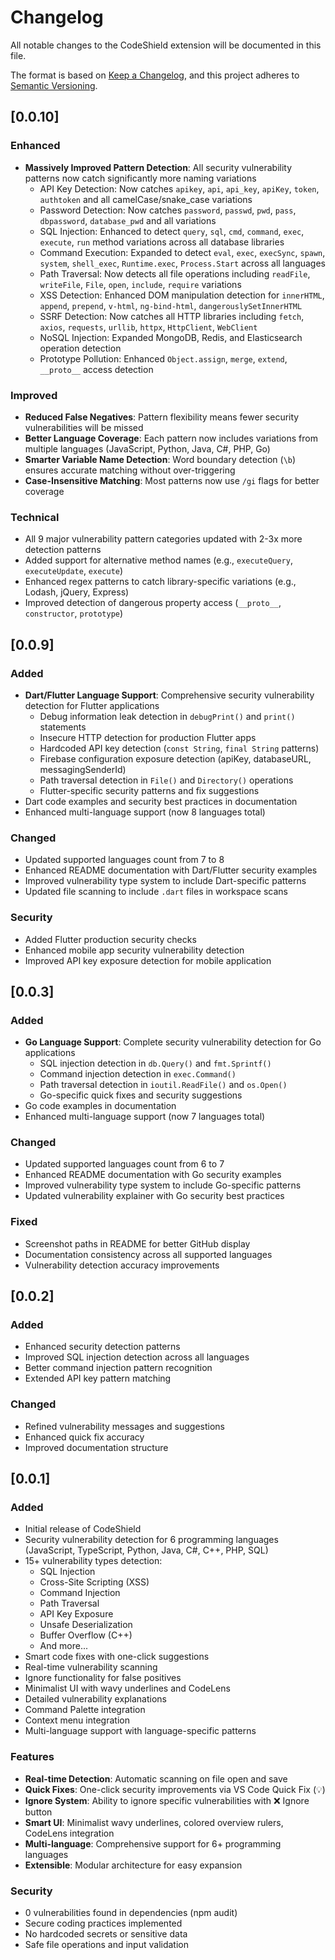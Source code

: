 # Changelog

All notable changes to the CodeShield extension will be documented in this file.

The format is based on [Keep a Changelog](https://keepachangelog.com/en/1.0.0/),
and this project adheres to [Semantic Versioning](https://semver.org/spec/v2.0.0.html).

## [0.0.10]

### Enhanced
- **Massively Improved Pattern Detection**: All security vulnerability patterns now catch significantly more naming variations
  - API Key Detection: Now catches `apikey`, `api`, `api_key`, `apiKey`, `token`, `authtoken` and all camelCase/snake_case variations
  - Password Detection: Now catches `password`, `passwd`, `pwd`, `pass`, `dbpassword`, `database_pwd` and all variations
  - SQL Injection: Enhanced to detect `query`, `sql`, `cmd`, `command`, `exec`, `execute`, `run` method variations across all database libraries
  - Command Execution: Expanded to detect `eval`, `exec`, `execSync`, `spawn`, `system`, `shell_exec`, `Runtime.exec`, `Process.Start` across all languages
  - Path Traversal: Now detects all file operations including `readFile`, `writeFile`, `File`, `open`, `include`, `require` variations
  - XSS Detection: Enhanced DOM manipulation detection for `innerHTML`, `append`, `prepend`, `v-html`, `ng-bind-html`, `dangerouslySetInnerHTML`
  - SSRF Detection: Now catches all HTTP libraries including `fetch`, `axios`, `requests`, `urllib`, `httpx`, `HttpClient`, `WebClient`
  - NoSQL Injection: Expanded MongoDB, Redis, and Elasticsearch operation detection
  - Prototype Pollution: Enhanced `Object.assign`, `merge`, `extend`, `__proto__` access detection

### Improved
- **Reduced False Negatives**: Pattern flexibility means fewer security vulnerabilities will be missed
- **Better Language Coverage**: Each pattern now includes variations from multiple languages (JavaScript, Python, Java, C#, PHP, Go)
- **Smarter Variable Name Detection**: Word boundary detection (`\b`) ensures accurate matching without over-triggering
- **Case-Insensitive Matching**: Most patterns now use `/gi` flags for better coverage

### Technical
- All 9 major vulnerability pattern categories updated with 2-3x more detection patterns
- Added support for alternative method names (e.g., `executeQuery`, `executeUpdate`, `execute`)
- Enhanced regex patterns to catch library-specific variations (e.g., Lodash, jQuery, Express)
- Improved detection of dangerous property access (`__proto__`, `constructor`, `prototype`)

## [0.0.9] 

### Added
- **Dart/Flutter Language Support**: Comprehensive security vulnerability detection for Flutter applications
  - Debug information leak detection in `debugPrint()` and `print()` statements
  - Insecure HTTP detection for production Flutter apps
  - Hardcoded API key detection (`const String`, `final String` patterns)
  - Firebase configuration exposure detection (apiKey, databaseURL, messagingSenderId)
  - Path traversal detection in `File()` and `Directory()` operations
  - Flutter-specific security patterns and fix suggestions
- Dart code examples and security best practices in documentation
- Enhanced multi-language support (now 8 languages total)

### Changed
- Updated supported languages count from 7 to 8
- Enhanced README documentation with Dart/Flutter security examples
- Improved vulnerability type system to include Dart-specific patterns
- Updated file scanning to include `.dart` files in workspace scans

### Security
- Added Flutter production security checks
- Enhanced mobile app security vulnerability detection
- Improved API key exposure detection for mobile application

## [0.0.3] 

### Added
- **Go Language Support**: Complete security vulnerability detection for Go applications
  - SQL injection detection in `db.Query()` and `fmt.Sprintf()`
  - Command injection detection in `exec.Command()`
  - Path traversal detection in `ioutil.ReadFile()` and `os.Open()`
  - Go-specific quick fixes and security suggestions
- Go code examples in documentation
- Enhanced multi-language support (now 7 languages total)

### Changed
- Updated supported languages count from 6 to 7
- Enhanced README documentation with Go security examples
- Improved vulnerability type system to include Go-specific patterns
- Updated vulnerability explainer with Go security best practices

### Fixed
- Screenshot paths in README for better GitHub display
- Documentation consistency across all supported languages
- Vulnerability detection accuracy improvements

## [0.0.2] 

### Added
- Enhanced security detection patterns
- Improved SQL injection detection across all languages
- Better command injection pattern recognition
- Extended API key pattern matching

### Changed
- Refined vulnerability messages and suggestions
- Enhanced quick fix accuracy
- Improved documentation structure

## [0.0.1] 

### Added
- Initial release of CodeShield
- Security vulnerability detection for 6 programming languages (JavaScript, TypeScript, Python, Java, C#, C++, PHP, SQL)
- 15+ vulnerability types detection:
  - SQL Injection
  - Cross-Site Scripting (XSS)
  - Command Injection
  - Path Traversal
  - API Key Exposure
  - Unsafe Deserialization
  - Buffer Overflow (C++)
  - And more...
- Smart code fixes with one-click suggestions
- Real-time vulnerability scanning
- Ignore functionality for false positives
- Minimalist UI with wavy underlines and CodeLens
- Detailed vulnerability explanations
- Command Palette integration
- Context menu integration
- Multi-language support with language-specific patterns

### Features
- **Real-time Detection**: Automatic scanning on file open and save
- **Quick Fixes**: One-click security improvements via VS Code Quick Fix (💡)
- **Ignore System**: Ability to ignore specific vulnerabilities with ❌ Ignore button  
- **Smart UI**: Minimalist wavy underlines, colored overview rulers, CodeLens integration
- **Multi-language**: Comprehensive support for 6+ programming languages
- **Extensible**: Modular architecture for easy expansion

### Security
- 0 vulnerabilities found in dependencies (npm audit)
- Secure coding practices implemented
- No hardcoded secrets or sensitive data
- Safe file operations and input validation